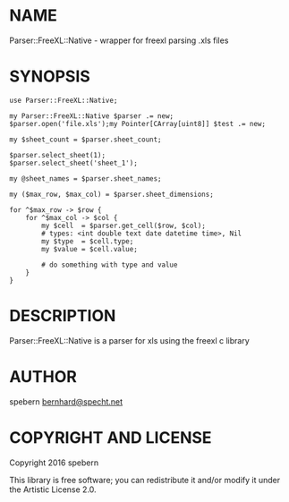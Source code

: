 NAME
====

Parser::FreeXL::Native - wrapper for freexl parsing .xls files

SYNOPSIS
========

    use Parser::FreeXL::Native;

    my Parser::FreeXL::Native $parser .= new;
    $parser.open('file.xls');my Pointer[CArray[uint8]] $test .= new;

    my $sheet_count = $parser.sheet_count;

    $parser.select_sheet(1);
    $parser.select_sheet('sheet_1');

    my @sheet_names = $parser.sheet_names;

    my ($max_row, $max_col) = $parser.sheet_dimensions;

    for ^$max_row -> $row {
        for ^$max_col -> $col {
            my $cell  = $parser.get_cell($row, $col);
            # types: <int double text date datetime time>, Nil
            my $type  = $cell.type;
            my $value = $cell.value;

            # do something with type and value
        }
    }

DESCRIPTION
===========

Parser::FreeXL::Native is a parser for xls using the freexl c library

AUTHOR
======

spebern <bernhard@specht.net>

COPYRIGHT AND LICENSE
=====================

Copyright 2016 spebern

This library is free software; you can redistribute it and/or modify it under the Artistic License 2.0.
